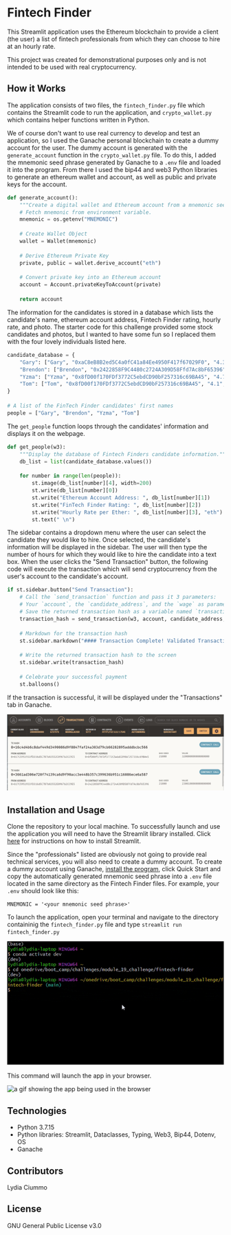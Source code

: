 # Fintech Finder

This Streamlit application uses the Ethereum blockchain to provide a client (the user) a list of fintech professionals from which they can choose to hire at an hourly rate.

This project was created for demonstrational purposes only and is not intended to be used with real cryptocurrency.

## How it Works

The application consists of two files, the `fintech_finder.py` file which contains the Streamlit code to run the application, and `crypto_wallet.py` which contains helper functions written in Python.

We of course don't want to use real currency to develop and test an application, so I used the Ganache personal blockchain to create a dummy account for the user. The dummy account is generated with the `generate_account` function in the `crypto_wallet.py` file. To do this, I added the mnemonic seed phrase generated by Ganache to a `.env` file and loaded it into the program. From there I used the bip44 and web3 Python libraries to generate an ethereum wallet and account, as well as public and private keys for the account. 

```python
def generate_account():
    """Create a digital wallet and Ethereum account from a mnemonic seed phrase."""
    # Fetch mnemonic from environment variable.
    mnemonic = os.getenv("MNEMONIC")

    # Create Wallet Object
    wallet = Wallet(mnemonic)

    # Derive Ethereum Private Key
    private, public = wallet.derive_account("eth")

    # Convert private key into an Ethereum account
    account = Account.privateKeyToAccount(private)

    return account
```
The information for the candidates is stored in a database which lists the candidate's name, ethereum account address, Fintech Finder rating, hourly rate, and photo. The starter code for this challenge provided some stock candidates and photos, but I wanted to have some fun so I replaced them with the four lovely individuals listed here.

```python
candidate_database = {
    "Gary": ["Gary", "0xaC8eB8B2ed5C4a0fC41a84Ee4950F417f67029F0", "4.3", .20, "Images/gary_busey.jpg"],
    "Brendon": ["Brendon", "0x2422858F9C4480c2724A309D58Ffd7Ac8bF65396", "5.0", .33, "Images/brendon_urie.jpg"],
    "Yzma": ["Yzma", "0x8fD00f170FDf3772C5ebdCD90bF257316c69BA45", "4.7", .19, "Images/yzma.jpg"],
    "Tom": ["Tom", "0x8fD00f170FDf3772C5ebdCD90bF257316c69BA45", "4.1", .16, "Images/voldemort.jpg"]
}

# A list of the FinTech Finder candidates' first names
people = ["Gary", "Brendon", "Yzma", "Tom"]
```

The `get_people` function loops through the candidates' information and displays it on the webpage.

```python
def get_people(w3):
    """Display the database of Fintech Finders candidate information."""
    db_list = list(candidate_database.values())

    for number in range(len(people)):
        st.image(db_list[number][4], width=200)
        st.write(db_list[number][0])
        st.write("Ethereum Account Address: ", db_list[number][1])
        st.write("FinTech Finder Rating: ", db_list[number][2])
        st.write("Hourly Rate per Ether: ", db_list[number][3], "eth")
        st.text(" \n")
```

The sidebar contains a dropdown menu where the user can select the candidate they would like to hire. Once selected, the candidate's information will be displayed in the sidebar. The user will then type the number of hours for which they would like to hire the candidate into a text box. When the user clicks the "Send Transaction" button, the following code will execute the transaction which will send cryptocurrency from the user's account to the candidate's account.

```python
if st.sidebar.button("Send Transaction"):
    # Call the `send_transaction` function and pass it 3 parameters:
    # Your `account`, the `candidate_address`, and the `wage` as parameters
    # Save the returned transaction hash as a variable named `transaction_hash`
    transaction_hash = send_transaction(w3, account, candidate_address, wage)

    # Markdown for the transaction hash
    st.sidebar.markdown("#### Transaction Complete! Validated Transaction Hash:")

    # Write the returned transaction hash to the screen
    st.sidebar.write(transaction_hash)

    # Celebrate your successful payment
    st.balloons()
```

If the transaction is successful, it will be displayed under the "Transactions" tab in Ganache.

![an image showing the transaction in Ganache](./Images/ganache.jpg)

## Installation and Usage

Clone the repository to your local machine. To successfully launch and use the application you will need to have the Streamlit library installed. Click [here](https://docs.streamlit.io/library/get-started/installation) for instructions on how to install Streamlit. 

Since the "professionals" listed are obviously not going to provide real technical services, you will also need to create a dummy account. To create a dummy account using Ganache, [install the program](https://trufflesuite.com/ganache/), click Quick Start and copy the automatically generated mnemonic seed phrase into a `.env` file located in the same directory as the Fintech Finder files. For example, your `.env` should look like this:

```
MNEMONIC = '<your mnemonic seed phrase>'
```
To launch the application, open your terminal and navigate to the directory containinig the `fintech_finder.py` file and type `streamlit run fintech_finder.py`

![a gif showing how to launch the app from the terminal](./Images/launch_from_terminal.gif)

This command will launch the app in your browser.

![a gif showing the app being used in the browser](./Images/app_in_browser.gif)

## Technologies

* Python 3.7.15
* Python libraries: Streamlit, Dataclasses, Typing, Web3, Bip44, Dotenv, OS
* Ganache

## Contributors
Lydia Ciummo

## License
GNU General Public License v3.0